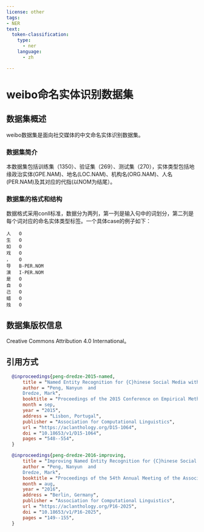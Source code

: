 ```yaml
---
license: other
tags:
- NER
text:
  token-classification:    
    type:
      - ner
    language:
      - zh

---
```


# weibo命名实体识别数据集

## 数据集概述
weibo数据集是面向社交媒体的中文命名实体识别数据集。

### 数据集简介
本数据集包括训练集（1350）、验证集（269）、测试集（270），实体类型包括地缘政治实体(GPE.NAM)、地名(LOC.NAM)、机构名(ORG.NAM)、人名(PER.NAM)及其对应的代指(以NOM为结尾）。

### 数据集的格式和结构
数据格式采用conll标准，数据分为两列，第一列是输入句中的词划分，第二列是每个词对应的命名实体类型标签。一个具体case的例子如下：

```
人	O
生	O
如	O
戏	O
，	O
导	B-PER.NOM
演	I-PER.NOM
是	O
自	O
己	O
蜡	O
烛	O
```

## 数据集版权信息

Creative Commons Attribution 4.0 International。


## 引用方式
  ```bib
    @inproceedings{peng-dredze-2015-named,
        title = "Named Entity Recognition for {C}hinese Social Media with Jointly Trained Embeddings",
        author = "Peng, Nanyun  and
        Dredze, Mark",
        booktitle = "Proceedings of the 2015 Conference on Empirical Methods in Natural Language Processing",
        month = sep,
        year = "2015",
        address = "Lisbon, Portugal",
        publisher = "Association for Computational Linguistics",
        url = "https://aclanthology.org/D15-1064",
        doi = "10.18653/v1/D15-1064",
        pages = "548--554",
    }

    @inproceedings{peng-dredze-2016-improving,
        title = "Improving Named Entity Recognition for {C}hinese Social Media with Word Segmentation Representation Learning",
        author = "Peng, Nanyun  and
        Dredze, Mark",
        booktitle = "Proceedings of the 54th Annual Meeting of the Association for Computational Linguistics (Volume 2: Short Papers)",
        month = aug,
        year = "2016",
        address = "Berlin, Germany",
        publisher = "Association for Computational Linguistics",
        url = "https://aclanthology.org/P16-2025",
        doi = "10.18653/v1/P16-2025",
        pages = "149--155",
    }
  ```